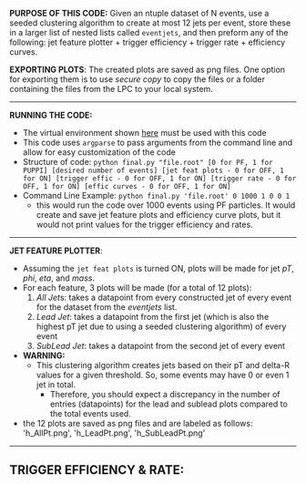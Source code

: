 **PURPOSE OF THIS CODE:** 
Given an ntuple dataset of N events, use a seeded clustering algorithm to create at most 12 jets per event, store these in a larger list of nested lists called `eventjets`, and then preform any of the following: jet feature plotter + trigger efficiency + trigger rate + efficiency curves.

**EXPORTING PLOTS**:
The created plots are saved as png files. One option for exporting them is to use *secure copy* to copy the files or a folder containing the files from the LPC to your local system. 

---
**RUNNING THE CODE:**
- The virtual environment shown [here](https://github.com/ucsd-hep-ex/L1JetTag/tree/main) must be used with this code
- This code uses `argparse` to pass arguments from the command line and allow for easy customization of the code
- Structure of code: `python final.py "file.root" [0 for PF, 1 for PUPPI] [desired number of events] [jet feat plots - 0 for OFF, 1 for ON] [trigger effic - 0 for OFF, 1 for ON] [trigger rate - 0 for OFF, 1 for ON] [effic curves - 0 for OFF, 1 for ON]`
- Command Line Example: `python final.py 'file.root' 0 1000 1 0 0 1`
	-  this would run the code over 1000 events using PF particles. It would create and save jet feature plots and efficiency curve plots, but it would not print values for the trigger efficiency and rates.  

---
**JET FEATURE PLOTTER**:
- Assuming the `jet feat plots` is turned ON, plots will be made for jet *pT*, *phi*, *eta*, and *mass*.
- For each feature, 3 plots will be made (for a total of 12 plots):
	1. *All Jet*s: takes a datapoint from every constructed jet of every event for the dataset from the *eventjets* list.
	2. *Lead Jet*: takes a datapoint from the first jet (which is also the highest pT jet due to using a seeded clustering algorithm) of every event 
	3. *SubLead Jet*: takes a datapoint from the second jet of every event
- **WARNING:**
	- This clustering algorithm creates jets based on their pT and delta-R values for a given threshold. So, some events may have 0 or even 1 jet in total.
		- Therefore, you should expect a discrepancy in the number of entries (datapoints) for the lead and sublead plots compared to the total events used.
- the 12 plots are saved as png files and are labeled as follows: 'h_AllPt.png', 'h_LeadPt.png', 'h_SubLeadPt.png'

---
**TRIGGER EFFICIENCY & RATE**:
- 
